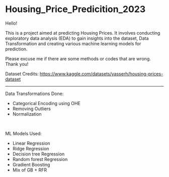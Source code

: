 # Housing_Price_Predicition_2023

Hello! 

This is a project aimed at predicting Housing Prices. It involves conducting exploratory data analysis (EDA) to gain insights into the dataset, Data Transformation and creating various machine learning models for prediction.

Please excuse me if there are some methods or codes that are wrong. Thank you!

Dataset Credits: https://www.kaggle.com/datasets/yasserh/housing-prices-dataset

---

Data Transformations Done:
- Categorical Encoding using OHE
- Removing Outliers
- Normalization

<br>

ML Models Used:
- Linear Regression
- Ridge Regression
- Decision tree Regression
- Random forest Regression
- Gradient Boosting
- Mix of GB + RFR
